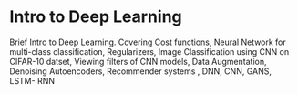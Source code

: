 # Intro to Deep Learning
Brief Intro to Deep Learning. Covering Cost functions, Neural Network for multi-class classification, Regularizers, Image Classification using CNN on CIFAR-10 datset, Viewing filters of CNN models, Data Augmentation, Denoising Autoencoders, Recommender systems , DNN, CNN, GANS, LSTM- RNN 

